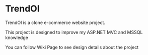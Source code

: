 # TrendOl
TrendOl is a clone e-commerce website project.

This project is designed to improve my ASP.NET MVC and MSSQL knowledge

You can follow Wiki Page to see design details about the project
